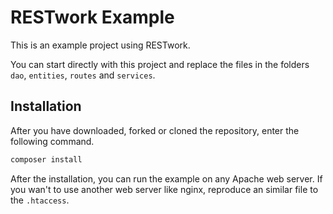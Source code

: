 # RESTwork Example
This is an example project using RESTwork.

You can start directly with this project and replace the files in the folders `dao`, `entities`, `routes` and `services`.

## Installation
After you have downloaded, forked or cloned the repository, enter the following command.
```bash
composer install
```

After the installation, you can run the example on any Apache web server. If you wan't to use another web server like nginx, reproduce an similar file to the `.htaccess`.
